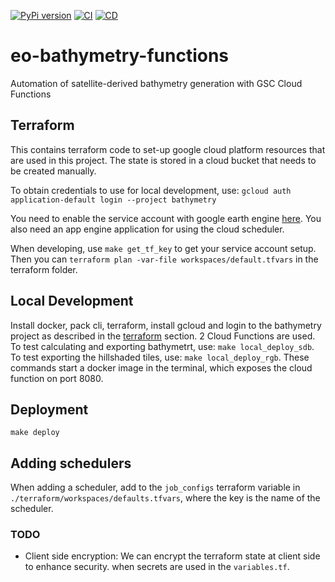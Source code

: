 [![PyPi version](https://badgen.net/pypi/v/eo_bathymetry_functions/)](https://pypi.com/project/eo_bathymetry_functions)
[![CI](https://github.com/openearth/eo-bathymetry-functions/actions/workflows/ci.yaml/badge.svg?branch=main&event=push)](https://github.com/openearth/eo-bathymetry-functions/actions/workflows/ci.yaml)
[![CD](https://github.com/openearth/eo-bathymetry-functions/actions/workflows/cd.yaml/badge.svg?branch=main&event=push)](https://github.com/openearth/eo-bathymetry-functions/actions/workflows/cd.yaml)

# eo-bathymetry-functions
Automation of satellite-derived bathymetry generation with GSC Cloud Functions

## Terraform
This contains terraform code to set-up google cloud platform resources that are used in this
project. The state is stored in a cloud bucket that needs to be created manually. 

To obtain credentials to use for local development, use:
```gcloud auth application-default login --project bathymetry```

You need to enable the service account with google earth engine
[here](https://developers.google.com/earth-engine/guides/service_account).
You also need an app engine application for using the cloud scheduler.

When developing, use `make get_tf_key` to get your service account setup. Then you can 
`terraform plan -var-file workspaces/default.tfvars` in the terraform folder.

## Local Development
Install docker, pack cli, terraform, install gcloud and login to the bathymetry project as
described in the [terraform](#terraform) section. 2 Cloud Functions are used.
To test calculating and exporting bathymetrt, use: `make local_deploy_sdb`.
To test exporting the hillshaded tiles, use: `make local_deploy_rgb`.
These commands start a docker image in the terminal, which exposes the cloud function on port 8080.

## Deployment
`make deploy`

## Adding schedulers
When adding a scheduler, add to the `job_configs` terraform variable in
`./terraform/workspaces/defaults.tfvars`, where the key is the name of the scheduler.

### TODO
- Client side encryption: We can encrypt the terraform state at client side to enhance security.
    when secrets are used in the `variables.tf`.
